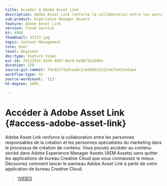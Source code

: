 ```yaml
---
title: Accéder à Adobe Asset Link
description: Adobe Asset Link renforce la collaboration entre les personnes responsables de la création et les personnes spécialistes du marketing dans le processus de création de contenu. Vous pouvez accéder au contenu stocké dans Adobe Experience Manager Assets (AEM Assets) sans quitter les applications de bureau Creative Cloud que vous connaissez le mieux. Découvrez comment lancer le panneau Adobe Asset Link à partir de votre application de bureau Creative Cloud.
sub-product: Experience Manager Assets
feature: Adobe Asset Link
version: Cloud Service
kt: 4904
thumbnail: 33733.jpg
topic: Content Management
role: User
level: Beginner
doc-type: Feature Video
exl-id: 261135af-4d26-4b07-8ec9-6e9875a158ba
duration: 220
source-git-commit: f4c621f3a9caa8c2c64b8323312343fe421a5aee
workflow-type: ht
source-wordcount: '112'
ht-degree: 100%

---
```


# Accéder à Adobe Asset Link {#access-adobe-asset-link}

Adobe Asset Link renforce la collaboration entre les personnes responsables de la création et les personnes spécialistes du marketing dans le processus de création de contenu. Vous pouvez accéder au contenu stocké dans Adobe Experience Manager Assets (AEM Assets) sans quitter les applications de bureau Creative Cloud que vous connaissez le mieux. Découvrez comment lancer le panneau Adobe Asset Link à partir de votre application de bureau Creative Cloud.

>[!VIDEO](https://video.tv.adobe.com/v/33733?quality=12&learn=on)
